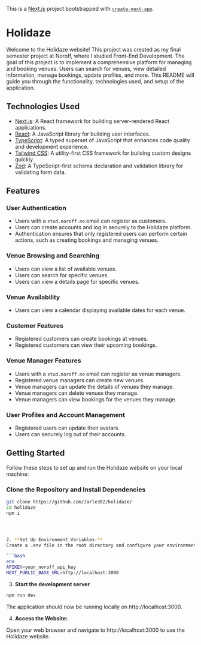 This is a [Next.js](https://nextjs.org/) project bootstrapped with [`create-next-app`](https://github.com/vercel/next.js/tree/canary/packages/create-next-app).

# Holidaze

Welcome to the Holidaze website! This project was created as my final semester project at Noroff, where I studied Front-End Development. The goal of this project is to implement a comprehensive platform for managing and booking venues. Users can search for venues, view detailed information, manage bookings, update profiles, and more. This README will guide you through the functionality, technologies used, and setup of the application.

## Technologies Used

- [Next.js](https://nextjs.org/): A React framework for building server-rendered React applications.
- [React](https://reactjs.org/): A JavaScript library for building user interfaces.
- [TypeScript](https://www.typescriptlang.org/): A typed superset of JavaScript that enhances code quality and development experience.
- [Tailwind CSS](https://tailwindcss.com/): A utility-first CSS framework for building custom designs quickly.
- [Zod](https://github.com/colinhacks/zod): A TypeScript-first schema declaration and validation library for validating form data.

## Features

### User Authentication

- Users with a `stud.noroff.no` email can register as customers.
- Users can create accounts and log in securely to the Holidaze platform.
- Authentication ensures that only registered users can perform certain actions, such as creating bookings and managing venues.

### Venue Browsing and Searching

- Users can view a list of available venues.
- Users can search for specific venues.
- Users can view a details page for specific venues.

### Venue Availability

- Users can view a calendar displaying available dates for each venue.

### Customer Features

- Registered customers can create bookings at venues.
- Registered customers can view their upcoming bookings.

### Venue Manager Features

- Users with a `stud.noroff.no` email can register as venue managers.
- Registered venue managers can create new venues.
- Venue managers can update the details of venues they manage.
- Venue managers can delete venues they manage.
- Venue managers can view bookings for the venues they manage.

### User Profiles and Account Management

- Registered users can update their avatars.
- Users can securely log out of their accounts.

## Getting Started

Follow these steps to set up and run the Holidaze website on your local machine:

### Clone the Repository and Install Dependencies

```bash
git clone https://github.com/Jarle302/holidaze/
cd holidaze
npm i




2. **Set Up Environment Variables:**
Create a .env file in the root directory and configure your environment variables, including the Noroff API key.

```bash
env
APIKEY=your_noroff_api_key
NEXT_PUBLIC_BASE_URL=http://localhost:3000

```


3. **Start the development server**

```bash
npm run dev
```
The application should now be running locally on http://localhost:3000.

4. **Access the Website:**

Open your web browser and navigate to http://localhost:3000 to use the Holidaze website.



